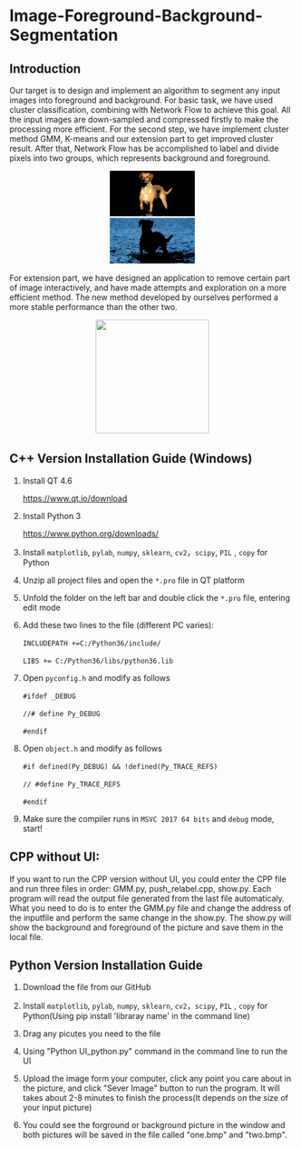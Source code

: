 Image-Foreground-Background-Segmentation
====
## Introduction
Our target is to design and implement an algorithm to segment any input images into foreground and background. For basic task, we have used cluster classification, combining with Network Flow to achieve this goal. All the input images are down-sampled and compressed firstly to make the processing more efficient. For the second step, we have implement cluster method GMM, K-means and our extension part to get improved cluster result. After that, Network Flow has be accomplished to label and divide pixels into two groups, which represents background and foreground. 

<div align=center><img width="150" height="80" src="https://github.com/ChenyuWang123/Image-Foreground-Background-Segmentation/blob/master/down3.png"/></div> 
<div align=center><img width="150" height="80" src="https://github.com/ChenyuWang123/Image-Foreground-Background-Segmentation/blob/master/down4.png"/></div>

For extension part, we have designed an application to remove certain part of image interactively, and have made attempts and exploration on a more efficient method. The new method developed by ourselves performed a more stable performance than the other two.

<div align=center><img width="200" height="200" src="https://i1.kknews.cc/SIG=t0eajp/288r00028791qn583976.jpg"/></div> 

## C++ Version Installation Guide (Windows)
1. Install QT 4.6

     https://www.qt.io/download

2. Install Python 3

     https://www.python.org/downloads/

3. Install `matplotlib`, `pylab`, `numpy`, `sklearn`, `cv2`，`scipy`, `PIL` , `copy` for Python

4. Unzip all project files and open the `*.pro` file in QT platform

5. Unfold the folder on the left bar and double click the `*.pro` file, entering edit mode

6. Add these two lines to the file (different PC varies):

     `INCLUDEPATH +=C:/Python36/include/`

     `LIBS += C:/Python36/libs/python36.lib`
     
7. Open `pyconfig.h` and modify as follows

     `#ifdef _DEBUG` 
     
     `//# define Py_DEBUG` 
     
     `#endif`
     
8. Open `object.h` and modify as follows

     `#if defined(Py_DEBUG) && !defined(Py_TRACE_REFS)`
     
     `// #define Py_TRACE_REFS`
     
     `#endif`
     
9. Make sure the compiler runs in `MSVC 2017 64 bits` and `debug` mode, start!

## CPP without UI:

If you want to run the CPP version without UI, you could enter the CPP file and run three files in order: GMM.py, push_relabel.cpp, show.py. Each program will read the output file generated from the last file automaticaly. What you need to do is to enter the GMM.py file and change the address of the inputfile and perform the same change in the show.py. The show.py will show the background and foreground of the picture and save them in the local file.  

## Python Version Installation Guide

1. Download the file from our GitHub

2. Install `matplotlib`, `pylab`, `numpy`, `sklearn`, `cv2`，`scipy`, `PIL` , `copy` for Python(Using pip install 'libraray name' in the command line)

3. Drag any picutes you need to the file

4. Using "Python UI_python.py" command in the command line to run the UI

5. Upload the image form your computer, click any point you care about in the picture, and click "Sever Image" button to run the program. It will takes about 2-8 minutes to finish the process(It depends on the size of your input picture)

6. You could see the forground or background picture in the window and both pictures will be saved in the file called "one.bmp" and "two.bmp".
